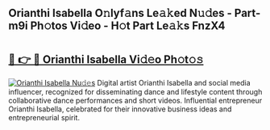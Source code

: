## Orianthi Isabella O𝚗lyf𝚊ns Le𝚊𝚔ed N𝚞𝚍es - Part-m9i Ph𝚘tos Vi𝚍eo - H𝚘t Part Le𝚊𝚔s FnzX4

# <h2><a href="http://hf0c7z.feru.top/?c=Orianthi+Isabella">🔗 👉 🔴 Orianthi Isabella Vi𝚍𝚎o Ph𝚘t𝚘𝚜</a></h2>

[![Orianthi Isabella Nu𝚍𝚎s](https://i.imgur.com/0TWrTi3.gif)](http://hf0c7z.feru.top/?c=Orianthi+Isabella)
Digital artist Orianthi Isabella and social media influencer, recognized for disseminating dance and lifestyle content through collaborative dance performances and short videos. Influential entrepreneur Orianthi Isabella, celebrated for their innovative business ideas and entrepreneurial spirit. 
